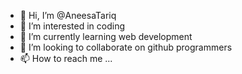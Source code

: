 - 👋 Hi, I’m @AneesaTariq
- 👀 I’m interested in coding
- 🌱 I’m currently learning web development
- 💞️ I’m looking to collaborate on github programmers
- 📫 How to reach me ...

<!---
AneesaTariq/AneesaTariq is a ✨ special ✨ repository because its `README.md` (this file) appears on your GitHub profile.
You can click the Preview link to take a look at your changes.
--->
